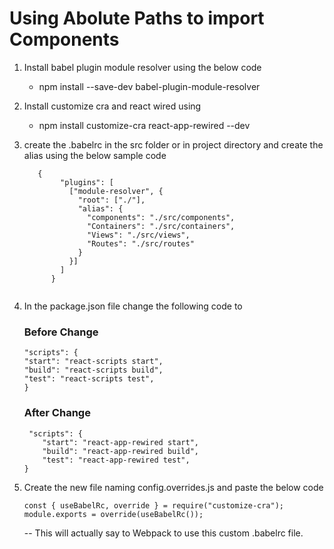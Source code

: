 # Using Abolute Paths to import Components

1. Install babel plugin module resolver using the below code 
    - npm install --save-dev babel-plugin-module-resolver
2. Install customize cra and react wired using
    - npm install customize-cra react-app-rewired --dev
3. create the .babelrc in the src folder or in project directory and create the alias using the below sample code

    ```
       {
            "plugins": [
              ["module-resolver", {
                "root": ["./"],
                "alias": {
                  "components": "./src/components",
                  "Containers": "./src/containers",
                  "Views": "./src/views",
                  "Routes": "./src/routes"
                }
              }]
            ]
          }
  
    ```
    
4. In the package.json file change the following code to

    ### Before Change
    ```
    "scripts": {
    "start": "react-scripts start",
    "build": "react-scripts build",
    "test": "react-scripts test",
    }
    ```
    ### After Change
    ```
     "scripts": {
        "start": "react-app-rewired start",
        "build": "react-app-rewired build",
        "test": "react-app-rewired test",
    }
    ```

5. Create the new file naming config.overrides.js and paste the below code
    ```
    const { useBabelRc, override } = require("customize-cra");
    module.exports = override(useBabelRc());
    ```

    -- This will actually say to Webpack to use this custom .babelrc file.
